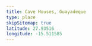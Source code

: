 ```yaml
---
title: Cave Houses, Guayadeque
type: place
skipSitemap: true
latitude: 27.93516
longitude: -15.511585
---
```


